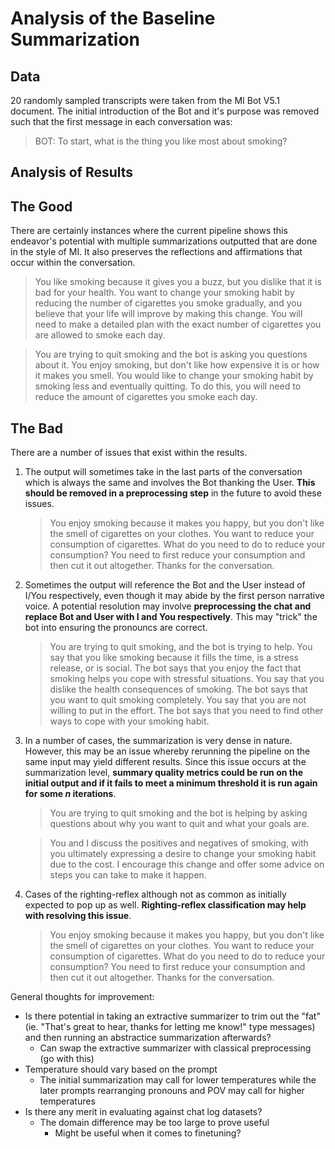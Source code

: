# Analysis of the Baseline Summarization

## Data

20 randomly sampled transcripts were taken from the MI Bot V5.1 document. The initial introduction of the Bot and it's purpose was removed such that the first message in each conversation was:

> BOT: To start, what is the thing you like most about smoking?

## Analysis of Results

## The Good

There are certainly instances where the current pipeline shows this endeavor's potential with multiple summarizations outputted that are done in the style of MI. It also preserves the reflections and affirmations that occur within the conversation.

> You like smoking because it gives you a buzz, but you dislike that it is bad for your health. You want to change your smoking habit by reducing the number of cigarettes you smoke gradually, and you believe that your life will improve by making this change. You will need to make a detailed plan with the exact number of cigarettes you are allowed to smoke each day.

> You are trying to quit smoking and the bot is asking you questions about it. You enjoy smoking, but don't like how expensive it is or how it makes you smell. You would like to change your smoking habit by smoking less and eventually quitting. To do this, you will need to reduce the amount of cigarettes you smoke each day.

## The Bad

There are a number of issues that exist within the results.

1. The output will sometimes take in the last parts of the conversation which is always the same and involves the Bot thanking the User. **This should be removed in a preprocessing step** in the future to avoid these issues.

   > You enjoy smoking because it makes you happy, but you don't like the smell of cigarettes on your clothes. You want to reduce your consumption of cigarettes. What do you need to do to reduce your consumption? You need to first reduce your consumption and then cut it out altogether. Thanks for the conversation.

2. Sometimes the output will reference the Bot and the User instead of I/You respectively, even though it may abide by the first person narrative voice. A potential resolution may involve **preprocessing the chat and replace Bot and User with I and You respectively**. This may "trick" the bot into ensuring the pronouncs are correct.

   > You are trying to quit smoking, and the bot is trying to help. You say that you like smoking because it fills the time, is a stress release, or is social. The bot says that you enjoy the fact that smoking helps you cope with stressful situations. You say that you dislike the health consequences of smoking. The bot says that you want to quit smoking completely. You say that you are not willing to put in the effort. The bot says that you need to find other ways to cope with your smoking habit.

3. In a number of cases, the summarization is very dense in nature. However, this may be an issue whereby rerunning the pipeline on the same input may yield different results. Since this issue occurs at the summarization level, **summary quality metrics could be run on the initial output and if it fails to meet a minimum threshold it is run again for some $n$ iterations**.

   > You are trying to quit smoking and the bot is helping by asking questions about why you want to quit and what your goals are.

   > You and I discuss the positives and negatives of smoking, with you ultimately expressing a desire to change your smoking habit due to the cost. I encourage this change and offer some advice on steps you can take to make it happen.

4. Cases of the righting-reflex although not as common as initially expected to pop up as well. **Righting-reflex classification may help with resolving this issue**.

   > You enjoy smoking because it makes you happy, but you don't like the smell of cigarettes on your clothes. You want to reduce your consumption of cigarettes. What do you need to do to reduce your consumption? You need to first reduce your consumption and then cut it out altogether. Thanks for the conversation.

General thoughts for improvement:

- Is there potential in taking an extractive summarizer to trim out the "fat" (ie.  "That's great to hear, thanks for letting me know!" type messages) and then running an abstractice summarization afterwards?
  - Can swap the extractive summarizer with classical preprocessing (go with this)
- Temperature should vary based on the prompt
  - The initial summarization may call for lower temperatures while the later prompts rearranging pronouns and POV may call for higher temperatures
- Is there any merit in evaluating against chat log datasets?
  - The domain difference may be too large to prove useful
    - Might be useful when it comes to finetuning?
